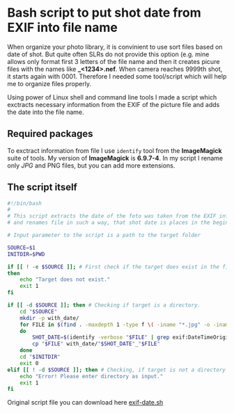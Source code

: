 # Bash script to put shot date from EXIF into file name

When organize your photo library, it is convinient to use sort files based on date of shot. But quite often SLRs do not provide this option (e.g. mine allows only format first 3 letters of the file name and then it creates picure files with the names like **<ABC>_<1234>.nef**. When camera reaches 9999th shot, it starts again with 0001. Therefore I needed some tool/script which will help me to organize files properly.

Using power of Linux shell and command line tools I made a script which exctracts necessary information from the EXIF of the picture file and adds the date into the file name.

## Required packages

To exctract information from file I use `identify` tool from the **ImageMagick** suite of tools. My version of **ImageMagick** is **6.9.7-4**.
In my script I rename only *JPG* and PNG files, but you can add more extensions.

## The script itself

```sh
#!/bin/bash
#
# This script extracts the date of the foto was taken from the EXIF information
# and renames file in such a way, that shot date is places in the beginning of the file name.

# Input parameter to the script is a path to the target folder

SOURCE=$1
INITDIR=$PWD

if [[ ! -e $SOURCE ]]; # First check if the target does exist in the file system
then
	echo "Target does not exist."
	exit 1
fi

if [[ -d $SOURCE ]]; then # Checking if target is a directory.
	cd "$SOURCE"
	mkdir -p with_date/
	for FILE in $(find . -maxdepth 1 -type f \( -iname "*.jpg" -o -iname "*.png" \) -printf "%f\n")
	do
		SHOT_DATE=$(identify -verbose "$FILE" | grep exif:DateTimeOriginal: | awk -F":" '{print $3"-"$4"-"$5}' | cut -b2-11)
		cp "$FILE" with_date/"$SHOT_DATE"_"$FILE"
	done
	cd "$INITDIR"	
	exit 0
elif [[ ! -d $SOURCE ]]; then # Checking, if target is not a directory (e.g. file, device, etc.)
	echo "Error! Please enter directory as input."
	exit 1
fi

```

Original script file you can download here [exif-date.sh](files/exif-date.sh)
